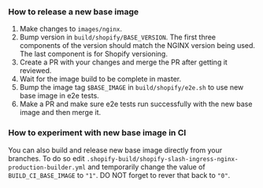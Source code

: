 ### How to release a new base image
1. Make changes to `images/nginx`.
1. Bump version in `build/shopify/BASE_VERSION`. The first three components of the version
should match the NGINX version being used. The last component is for Shopify versioning.
1. Create a PR with your changes and merge the PR after getting it reviewed.
1. Wait for the image build to be complete in master.
1. Bump the image tag `$BASE_IMAGE` in `build/shopify/e2e.sh` to use new base image in e2e tests.
1. Make a PR and make sure e2e tests run successfully with the new base image and then merge it.

### How to experiment with new base image in CI
You can also build and release new base image directly from your branches. To do so edit 
`.shopify-build/shopify-slash-ingress-nginx-production-builder.yml` and temporarily change the
value of `BUILD_CI_BASE_IMAGE` to `"1"`. DO NOT forget to rever that back to `"0"`.
